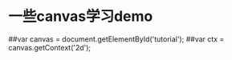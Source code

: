 一些canvas学习demo
==
##var canvas = document.getElementById('tutorial');
##var ctx = canvas.getContext('2d');

